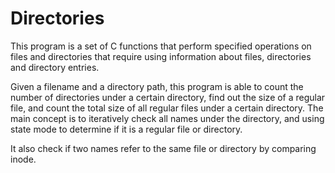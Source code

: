 # Directories

This program is a set of C functions that perform specified operations 
on files and directories that require using information about files, 
directories and directory entries.

Given a filename and a directory path, this program is able to count the
number of directories under a certain directory, find out the size of a 
regular file, and count the total size of all regular files under a certain
directory. The main concept is to iteratively check all names under the
directory, and using state mode to determine if it is a regular file or
directory.

It also check if two names refer to the same file or directory by
comparing inode. 
